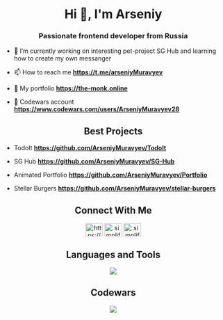 <h1 align="center">Hi 👋, I'm Arseniy</h1>
<h3 align="center">Passionate frontend developer from Russia</h3>

- 🔭 I’m currently working on interesting pet-project SG Hub and learning how to create my own messanger 
 
- 📫 How to reach me **https://t.me/arseniyMuravyev**

- 💼 My portfolio **https://the-monk.online**

- 👾 Codewars account **https://www.codewars.com/users/ArseniyMuravyev28**

<h2 align="center"> Best Projects </h2>

- TodoIt **https://github.com/ArseniyMuravyev/TodoIt**

- SG Hub **https://github.com/ArseniyMuravyev/SG-Hub**

- Animated Portfolio **https://github.com/ArseniyMuravyev/Portfolio**

- Stellar Burgers **https://github.com/ArseniyMuravyev/stellar-burgers**

<h2 align="center"> Connect With Me </h2>

<p align="center">
<a href="https://the-monk.online target="blank"><img align="center" src="https://img.icons8.com/?size=512&id=n9d0Hm43JCPK&format=png" alt="https://dev.to/shinchancode" height="30" width="40" /></a>
<a href="https://www.instagram.com/muravyev_arseniy" target="blank"><img align="center" src="https://raw.githubusercontent.com/rahuldkjain/github-profile-readme-generator/master/src/images/icons/Social/instagram.svg" alt="simplified_learner" height="30" width="40" /></a>
<a href="https://api.whatsapp.com/send?phone=89279705901" target="blank"><img align="center" src="https://raw.githubusercontent.com/rahuldkjain/github-profile-readme-generator/master/src/images/icons/Social/whatsapp.svg" alt="simplified_learner" height="30" width="40" /></a>
</p>

<h2 align="center"> Languages and Tools </h2>

<p align="center">
    <img src="https://skillicons.dev/icons?i=scss,tailwind,ts,nodejs,git,react,redux,docker,express,mongodb,nextjs,neovim" />
</p>

<h2 align="center">Codewars</h2>

<p align="center">
    <img src="https://www.codewars.com/users/ArseniyMuravyev28/badges/large" />
</p>
